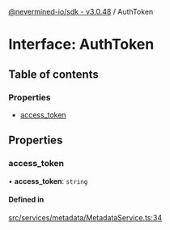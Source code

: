 [@nevermined-io/sdk - v3.0.48](../code-reference.md) / AuthToken

# Interface: AuthToken

## Table of contents

### Properties

- [access_token](AuthToken.md#access_token)

## Properties

### access_token

• **access_token**: `string`

#### Defined in

[src/services/metadata/MetadataService.ts:34](https://github.com/nevermined-io/sdk-js/blob/1ce5860917b7655d893b7f6c0b24536829a7b839/src/services/metadata/MetadataService.ts#L34)
